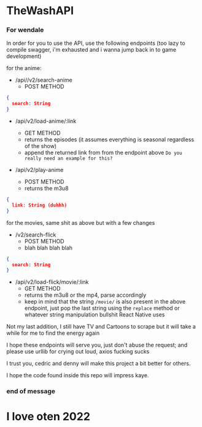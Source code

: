 # TheWashAPI

### For wendale
In order for you to use the API, use the following endpoints (too lazy to compile swagger, i'm exhausted and i wanna jump back in to game development)

for the anime:
- /api//v2/search-anime
  - POST METHOD
```json
{
  search: String
}
```
- /api/v2/load-anime/:link
  - GET METHOD
  - returns the episodes (it assumes everything is seasonal regardless of the show)
  - append the returned link from from the endpoint above
`Do you really need an example for this?`

- /api/v2/play-anime
  - POST METHOD
  - returns the m3u8
```json
{
  link: String (duhhh)
}
```

for the movies, same shit as above but with a few changes
- /v2/search-flick
  - POST METHOD
  - blah blah blah blah
```json
{
  search: String
}
```
- /api/v2/load-flick/movie/:link
  - GET METHOD
  - returns the m3u8 or the mp4, parse accordingly
  - keep in mind that the string `/movie/` is also present in the above endpoint, just pop the last string
    using the `replace` method or whatever string manipulation bullshit React Native uses

Not my last addition, I still have TV and Cartoons to scrape but it will take a while for me to find the energy again

I hope these endpoints will serve you, just don't abuse the request; and please use urllib for crying out loud, axios fucking sucks

I trust you, cedric and denny will make this project a bit better for others.

I hope the code found inside this repo will impress kaye.

### end of message

# I love oten 2022
